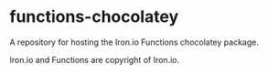 # functions-chocolatey

A repository for hosting the Iron.io Functions chocolatey package.

Iron.io and Functions are copyright of Iron.io.
